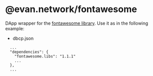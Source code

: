 # @evan.network/fontawesome

DApp wrapper for the [fontawesome library](https://fontawesome.com). Use it as in the following example:

- dbcp.json
```
  ...
  "dependencies": {
    "fontawesome.libs": "1.1.1"
    ...
  },
  ...
``` 
